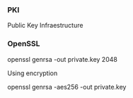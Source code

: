 ### PKI

  Public Key Infraestructure

### OpenSSL

  openssl genrsa -out private.key 2048

  Using encryption

  openssl genrsa -aes256 -out private.key


